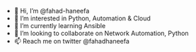 - 👋 Hi, I’m @fahad-haneefa
- 👀 I’m interested in Python, Automation & Cloud
- 🌱 I’m currently learning Ansible
- 💞️ I’m looking to collaborate on Network Automation, Python
- 📫 Reach me on twitter @fahadhaneefa

<!---
fahad-haneefa/fahad-haneefa is a ✨ special ✨ repository because its `README.md` (this file) appears on your GitHub profile.
You can click the Preview link to take a look at your changes.
--->
